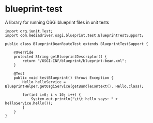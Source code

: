 # blueprint-test
A library for running OSGi blueprint files in unit tests


	import org.junit.Test;
	import com.mediadriver.osgi.blueprint.test.BlueprintTestSupport;

	public class BlueprintBeanRouteTest extends BlueprintTestSupport {
	
    	@Override
    	protected String getBlueprintDescriptor() {
        	return "/OSGI-INF/blueprint/blueprint-bean.xml";
    	}

    	@Test
    	public void testBlueprint() throws Exception {
    		Hello helloService = BlueprintHelper.getOsgiService(getBundleContext(), Hello.class);
    	
    		for(int i=0; i < 10; i++) {
    			System.out.println("\t\t hello says: " + helloService.hello());
    		}
    	}
	}
